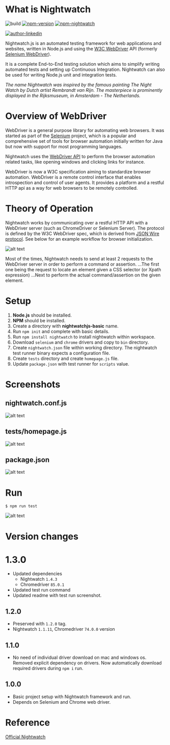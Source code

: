 # What is Nightwatch

![build](https://img.shields.io/badge/build-success-brightgreen.svg)
[![npm-version](https://img.shields.io/badge/nightwach-v1.1.11-important.svg)](https://www.npmjs.com/package/nightwatch/v/1.0.19)
[![npm-nightwatch](https://img.shields.io/badge/weekly%20downloads-155k%2B-brightgreen.svg?style=social&logo=appveyor)](https://www.npmjs.com/package/nightwatch)

[![author-linkedin](https://img.shields.io/badge/author-Jagadeesh%20Shetty-success.svg)](https://www.linkedin.com/in/jagadeesh-c-2a3a9423)

Nightwatch.js is an automated testing framework for web applications and websites, written in Node.js and using the [W3C WebDriver](https://www.w3.org/TR/webdriver/) API (formerly [Selenium WebDriver](https://github.com/SeleniumHQ/selenium/wiki/JsonWireProtocol)).

It is a complete End-to-End testing solution which aims to simplify writing automated tests and setting up Continuous Integration. Nightwatch can also be used for writing Node.js unit and integration tests.

_The name Nightwatch was inspired by the famous painting The Night Watch by Dutch artist Rembrandt van Rijn. The masterpiece is prominently displayed in the Rijksmuseum, in Amsterdam - The Netherlands._

# Overview of WebDriver

WebDriver is a general purpose library for automating web browsers. It was started as part of the [Selenium](https://docs.seleniumhq.org/projects/webdriver/) project, which is a popular and comprehensive set of tools for browser automation initially written for Java but now with support for most programming languages.

Nightwatch uses the [WebDriver API](https://www.w3.org/TR/webdriver/) to perform the browser automation related tasks, like opening windows and clicking links for instance.

WebDriver is now a W3C specification aiming to standardize browser automation. WebDriver is a remote control interface that enables introspection and control of user agents. It provides a platform and a restful HTTP api as a way for web browsers to be remotely controlled.

# Theory of Operation

Nightwatch works by communicating over a restful HTTP API with a WebDriver server (such as ChromeDriver or Selenium Server). The protocol is defined by the W3C WebDriver spec, which is derived from [JSON Wire protocol](https://github.com/SeleniumHQ/selenium/wiki/JsonWireProtocol). See below for an example workflow for browser initialization.

![alt text](images/operation.png)

Most of the times, Nightwatch needs to send at least 2 requests to the WebDriver server in order to perform a command or assertion.
...The first one being the request to locate an element given a CSS selector (or Xpath expression)
...Next to perform the actual command/assertion on the given element.

# Setup

1. **Node.js** should be installed.
2. **NPM** should be installed.
3. Create a directory with **nightwatchjs-basic** name.
4. Run `npm init` and complete with basic details.
5. Run `npm install nightwatch` to install nightwatch within workspace.
6. Download `selenium` and `chrome` drivers and copy to `bin` directory.
7. Create `nightwatch.json` file within working directory. The nightwatch test runner binary expects a configuration file.
8. Create `tests` directory and create `homepage.js` file.
9. Update `package.json` with test runner for `scripts` value.

# Screenshots

## nightwatch.conf.js

![alt text](images/nightwatch.conf.js.png)

## tests/homepage.js

![alt text](images/homepage.png)

## package.json

![alt text](images/package.png)

# Run

`$ npm run test`

![alt text](images/test-execution.png)

# Version changes

# 1.3.0

- Updated dependencies
  - Nightwatch `1.4.3`
  - Chromedriver `85.0.1`
- Updated test run command
- Updated readme with test run screenshot.

## 1.2.0

- Preserved with `1.2.0` tag.
- Nightwatch `1.1.11`, Chromedriver `74.0.0` version

## 1.1.0

- No need of individual driver download on mac and windows os. Removed explicit dependency on drivers. Now automatically download required drivers during `npm i` run.

## 1.0.0

- Basic project setup with Nightwatch framework and run.
- Depends on Selenium and Chrome web driver.

# Reference

[Official Nightwatch](http://nightwatchjs.org/gettingstarted)
